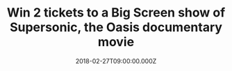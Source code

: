 ---
campaign-uuid: "c-5dbf089f-7d75-42ea-b929-d6f6c120afca"
type: "Competition"
category: "Entertainment"
date: "2018-02-27T09:00:00.000Z"
end-date: "2018-03-05T14:00:00.000Z"
disable-form: false
is_promoted: false
has_entry_page: true
title: "Win 2 tickets to a Big Screen show of Supersonic, the Oasis documentary movie"
competition-description: "<p>Oasis fans! The ultimate Oasis documentary, Supersonic,\
  \ is returning to a cinema near you, and NME and VUE have partnered to offer 5 free\
  \ pairs of tickets to each screening around the country.</p> \n<p>Wanna be there\
  \ now? Click here for a chance to win.</p>\n"
hero-header: "Win 2 tickets to a Big Screen show of Supersonic, the Oasis documentary\
  \ movie"
terms-confirmation: "N/A"
banner-img: "https://assets.expresslyapp.com/asset-beee463d-7a8d-400e-9a2b-8bcf9505f084.jpg"
logo-left-href: "https://www.myvue.com"
logo-left-image: "https://assets.expresslyapp.com/57f95175-7c51-4bda-af3d-55c438e9e5de-thumb.png"
logo-left-title: "Vue"
bg-image-hero: "https://assets.expresslyapp.com/asset-f269a838-e0d6-40d8-97e1-1e0772b898cd.jpg"
bg-image-first: "https://assets.expresslyapp.com/asset-3f76d595-915a-4b0c-a893-98e379e697e0.jpg"
bg-image-second: "https://assets.expresslyapp.com/asset-39bcd330-be0a-4c42-9c87-c7a945a23628.jpg"
bg-image-third: "https://assets.expresslyapp.com/asset-0ba77a4d-42ce-4b93-972f-e63b2bdfd438.jpg"
section1-content: "<p>If you missed the opportunity to see the Oasis documentary Supersonic\
  \ when it hit cinemas 18 months ago, now is your chance: two tickets are on offer\
  \ to see the film NME called “rousing, heart-rending and really f**king funny” on\
  \ its release in September 2016.</p>\n<p>World-leading cinema group VUE – who manage\
  \ tons of venues across the UK and Europe – are rescreening the doc, which picked\
  \ up the gong for Best Music Film at the VO5 NME Awards 2017.</p>\n<p>It’s gonna\
  \ be biblical, all over again.</p>\n"
section2-content: "<p>The film details the history of the band during their formative\
  \ years and their success in the ‘90s, featuring exclusive bonus content of all\
  \ kinds, from off-screen interviews to archive video of concerts.</p>\n"
section3-content: "<p>On Thursday 8th of March at 19:00, 12 VUE cinemas across the\
  \ UK are playing host to the instant-classic: VUE Bolton, Bristol Cribbs, Cheshire\
  \ Oaks, Edinburgh Omni, Gateshead, Hamilton, Islington, Leeds Light, Manchester\
  \ Printworks, Plymouth, Portsmouth and West End.</p>\n<p>Wanna be there now? NME\
  \ is here to help: all Oasis fans need to do is complete the form below to be in\
  \ with a chance to see the Gallagher brothers on the big screen once more.</p> \n\
  <p>As you were…</p>\n"
entry-title: "Win 2 tickets to a Big Screen show of Supersonic, the Oasis documentary\
  \ movie"
entry-content: "<p>Win 2 tickets to see Supersonic, the greatest documentary of the\
  \ Oasis band.</p> <p> Enter the draw by completing the form below before 14:00pm\
  \ on 05/03/2018.</p>\n"
entry-extension: "nme/supersonic-oasis-movie-prize.html"
has-winner: true
winner-title: "CONGRATULATIONS to Lawrenson, Rachel, Meredith, Conway and the remaining\
  \ 56 who are going to attend the screening!"
winner-banner: "https://assets.expresslyapp.com/asset-fb794ea1-6cac-48aa-bb51-d248671f9722.jpg"
prize-description: "One of 5 pairs of tickets for the March 8th 19:00 screening at\
  \ each of the venues listed below."
special-conditions: "Any travel expenses are not included.\r\nLimited to the following\
  \ venues: VUE Bolton, Bristol Cribbs, Cheshire Oaks, Edinburgh Omni, Gateshead,\
  \ Hamilton, Islington, Leeds Light, Manchester Printworks, Plymouth, Portsmouth\
  \ and West End"
country-restrictions:
- "GB"
---